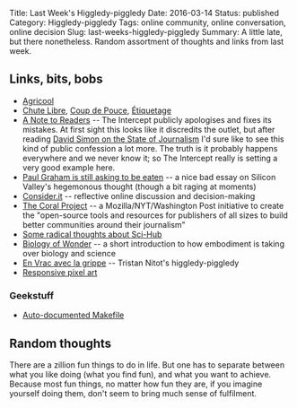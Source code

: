 Title: Last Week's Higgledy-piggledy
Date: 2016-03-14
Status: published
Category: Higgledy-piggledy
Tags: online community, online conversation, online decision
Slug: last-weeks-higgledy-piggledy
Summary: A little late, but there nonetheless. Random assortment of thoughts and links from last week.


Links, bits, bobs
-----------------

* [Agricool](https://medium.com/welcome-to-thefamily/agriculture-lost-then-found-adb7f21f39b6#.r4ldj77l7)
* [Chute Libre](http://xaviergorce.blog.lemonde.fr/2016/02/25/chute-libre/#xtor%3DRSS-32280322), [Coup de Pouce](http://xaviergorce.blog.lemonde.fr/2016/03/03/coup-de-pouce/#xtor%3DRSS-32280322), [Étiquetage](http://xaviergorce.blog.lemonde.fr/2016/03/01/etiquetage/#xtor%3DRSS-32280322)
* [A Note to Readers](https://theintercept.com/2016/02/02/a-note-to-readers/) -- The Intercept publicly apologises and fixes its mistakes. At first sight this looks like it discredits the outlet, but after reading [David Simon on the State of Journalism](http://www.vulture.com/2015/11/david-simon-spotlight-the-wire-tom-mccarthy.html) I'd sure like to see this kind of public confession a lot more. The truth is it probably happens everywhere and we never know it; so The Intercept really is setting a very good example here.
* [Paul Graham is still asking to be eaten](https://medium.com/@girlziplocked/paul-graham-is-still-asking-to-be-eaten-5f021c0c0650) -- a nice bad essay on Silicon Valley's hegemonous thought (though a bit raging at moments)
* [Consider.it](https://consider.it/) -- reflective online discussion and decision-making
* [The Coral Project](https://coralproject.net/) -- a Mozilla/NYT/Washington Post initiative to create the "open-source tools and resources for publishers of all sizes to build better communities around their journalism"
* [Some radical thoughts about Sci-Hub](https://blogs.library.duke.edu/scholcomm/2016/03/03/some-radical-thoughts-about-scihub/)
* [Biology of Wonder](https://blog.p2pfoundation.net/biology-of-wonder-aliveness-as-a-force-of-evolution-and-the-commons/2016/03/10) -- a short introduction to how embodiment is taking over biology and science
* [En Vrac avec la grippe](http://standblog.org/blog/post/2016/03/07/En-vrac-avec-la-grippe) -- Tristan Nitot's higgledy-piggledy
* [Responsive pixel art](http://essenmitsosse.de/pixel/?showcase=true&slide=4)

### Geekstuff

* [Auto-documented Makefile](http://marmelab.com/blog/2016/02/29/auto-documented-makefile.html)


Random thoughts
---------------

There are a zillion fun things to do in life. But one has to separate between what you like doing (what you find fun), and what you want to achieve. Because most fun things, no matter how fun they are, if you imagine yourself doing them, don't seem to bring much sense of fulfilment.
